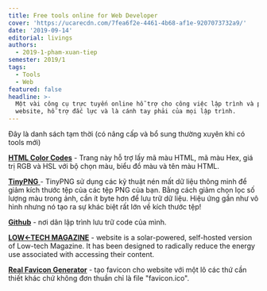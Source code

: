 ```yaml
---
title: Free tools online for Web Developer
cover: 'https://ucarecdn.com/7fea6f2e-4461-4b68-af1e-9207073732a9/'
date: '2019-09-14'
editorial: livings
authors:
  - 2019-1-pham-xuan-tiep
semester: 2019/1
tags:
  - Tools
  - Web
featured: false
headline: >-
  Một vài công cụ trực tuyến online hỗ trợ cho công việc lập trình và phát triển
  website, hỗ trợ đắc lực và là cánh tay phải của mọi lập trình.
---
```

Đây là danh sách tạm thời (có nâng cấp và bổ sung thường xuyên khi có tools mới)

[**HTML Color Codes**](https://htmlcolorcodes.com) - Trang này hỗ trợ lấy mã màu HTML, mã màu Hex, giá trị RGB và HSL với bộ chọn màu, biểu đồ màu và tên màu HTML.

[**TinyPNG** ](https://tinypng.com)- TinyPNG sử dụng các kỹ thuật nén mất dữ liệu thông minh để giảm kích thước tệp của các tệp PNG của bạn. Bằng cách giảm chọn lọc số lượng màu trong ảnh, cần ít byte hơn để lưu trữ dữ liệu. Hiệu ứng gần như vô hình nhưng nó tạo ra sự khác biệt rất lớn về kích thước tệp!

[**Github**](https://github.com) - nơi dân lập trình lưu trữ code của mình.

[**LOW←TECH MAGAZINE**](https://solar.lowtechmagazine.com) - website is a solar-powered, self-hosted version of Low-tech Magazine. It has been designed to radically reduce the energy use associated with accessing their content.

[**Real Favicon Generator**](https://realfavicongenerator.net) - tạo favicon cho website với một lô các thứ cần thiết khác chứ không đơn thuần chỉ là file "favicon.ico".
